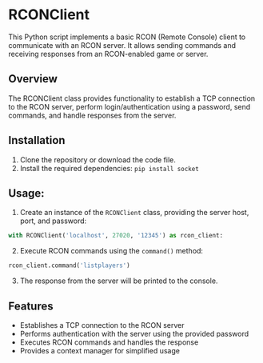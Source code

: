 # RCONClient

This Python script implements a basic RCON (Remote Console) client to communicate with an RCON server. It allows sending commands and receiving responses from an RCON-enabled game or server.

## Overview

The RCONClient class provides functionality to establish a TCP connection to the RCON server, perform login/authentication using a password, send commands, and handle responses from the server.

## Installation
1. Clone the repository or download the code file.
2. Install the required dependencies:
```pip install socket```

## Usage:
1. Create an instance of the ```RCONClient``` class, providing the server host, port, and password:
```python
with RCONClient('localhost', 27020, '12345') as rcon_client:
```
2. Execute RCON commands using the ```command()``` method:
```python
rcon_client.command('listplayers')
```
3. The response from the server will be printed to the console.

## Features

  - Establishes a TCP connection to the RCON server
  - Performs authentication with the server using the provided password
  - Executes RCON commands and handles the response
  - Provides a context manager for simplified usage

